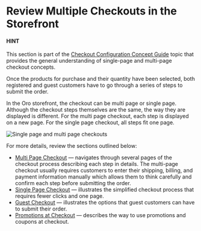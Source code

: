 <!-- meta: description = Instructions on multi page, single page, and guest checkouts within the OroCommerce storefront -->

<a id="frontstore-guide-orders-checkout"></a>

<a id="system-workflows-checkout-with-consents-workflow"></a>

# Review Multiple Checkouts in the Storefront

#### HINT
This section is part of the [Checkout Configuration Concept Guide](../../concept-guides/checkout/index.md#checkout-management-concept-guide) topic that provides the general understanding of single-page and multi-page checkout concepts.

Once the products for purchase and their quantity have been selected, both registered and guest customers have to go through a series of steps to submit the order.

In the Oro storefront, the checkout can be multi page or single page. Although the checkout steps themselves are the same, the way they are displayed is different. For the multi page checkout, each step is displayed on a new page. For the single page checkout, all steps fit one page.

![Single page and multi page checkouts](user/img/storefront/single_multi_page_checkouts.png)

For more details, review the sections outlined below:

* [Multi Page Checkout](multi-page.md#frontstore-guide-orders-checkout-multi-page-checkout) — navigates through several pages of the checkout process describing each step in details. The multi-page checkout usually requires customers to enter their shipping, billing, and payment information manually which allows them to think carefully and confirm each step before submitting the order.
* [Single Page Checkout](single-page.md#frontstore-guide-orders-checkout-single-page-checkout) — illustrates the simplified checkout process that requires fewer clicks and one page.
* [Guest Checkout](guest-checkout.md#frontstore-guide-orders-checkout-guest) — illustrates the options that guest customers can have to submit their order.
* [Promotions at Checkout](checkout-promotions.md#frontstore-guide-orders-checkout-promotions) — describes the way to use promotions and coupons at checkout.
